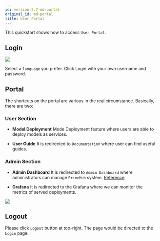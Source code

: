 ```yaml
---
id: version-2.7-md-portal
original_id: md-portal
title: User Portal
---
```


This quickstart shows how to access `User Portal`.

## Login

![](assets/login_1.png)

Select a `language` you prefer. Click Login with your own username and password.

## Portal
The shortcuts on the portal are various in the real circumstance. Basically, there are two:

### User Section

+ **Model Deployment**
Mode Deployment feature where users are able to deploy models as services.

+ **User Guide**
It is redirected to `Documentation` where user can find useful guides.

### Admin Section

+ **Admin Dashboard**
It is redirected to `Admin Dashboard` where administrators can manage `PrimeHub` system.
[Reference](admin-dashboard.md)

+ **Grafana**
It is redirected to the Grafana where we can monitor the metrics of served deployments.

![](assets/md_portal.png)

## Logout
Please click `Logout` button at top-right. The page would be directed to the `Login` page.

